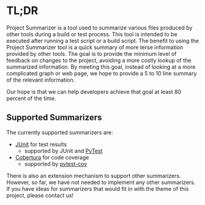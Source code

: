 # TL;DR

Project Summarizer is a tool used to summarize various files produced by other tools
during a build or test process. This tool is intended to be executed after running
a test script or a build script. The benefit to using the Project Summarizer tool
is a quick summary of more terse information provided by other tools. The goal is
to provide the minimum level of feedback on changes to the project, avoiding a more
costly lookup of the summarized information. By meeting this goal, instead of looking
at a more complicated graph or web page, we hope to provide a 5 to 10 line summary
of the relevant information.

Our hope is that we can help developers achieve that goal at least 80 percent
of the time.

## Supported Summarizers

The currently supported summarizers are:

- [JUnit](https://junit.org/junit5/) for test results
    - supported by JUnit and [PyTest](https://docs.pytest.org/en/6.2.x/)
- [Cobertura](https://github.com/cobertura/cobertura) for code coverage
    - supported by [pytest-cov](https://pypi.org/project/pytest-cov/)

There is also an extension mechanism to support other summarizers.  However, so
far, we have not needed to implement any other summarizers.  If you have ideas for
summarizers that would fit in with the theme of this project, please contact us!
